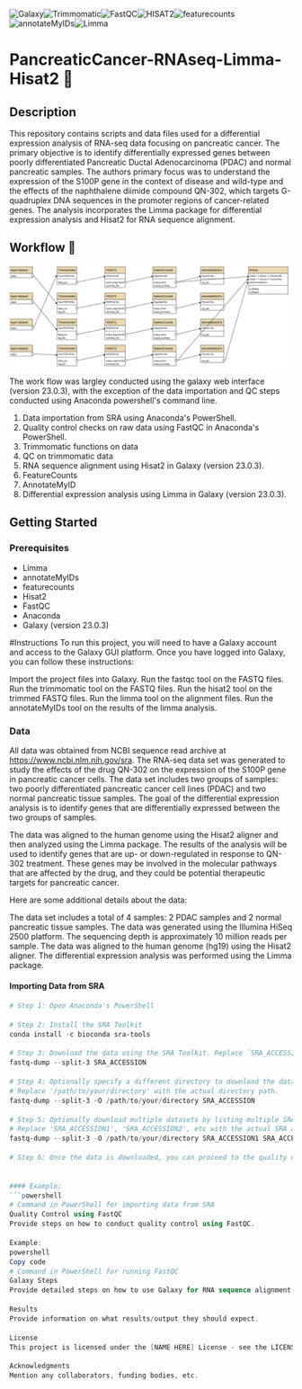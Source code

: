 ![Galaxy](https://img.shields.io/badge/Galaxy-blue)![Trimmomatic](https://img.shields.io/badge/Trimmomatic-e7ee23)![FastQC](https://img.shields.io/badge/FastQC-9d37e6)![HISAT2](https://img.shields.io/badge/HISAT2-bada55)![featurecounts](https://img.shields.io/badge/featurecounts-66cccc)![annotateMyIDs](https://img.shields.io/badge/annotateMyIDs-999999)![Limma](https://img.shields.io/badge/Limma-e8b025)


# PancreaticCancer-RNAseq-Limma-Hisat2 🧬

## Description

This repository contains scripts and data files used for a differential expression analysis of RNA-seq data focusing on pancreatic cancer. The primary objective is to identify differentially expressed genes between poorly differentiated Pancreatic Ductal Adenocarcinoma (PDAC) and normal pancreatic samples. The authors primary focus was to understand the expression of the S100P gene in the context of disease and wild-type and the effects of the naphthalene diimide compound QN-302, which targets G-quadruplex DNA sequences in the promoter regions of cancer-related genes. The analysis incorporates the Limma package for differential expression analysis and Hisat2 for RNA sequence alignment.

## Workflow 🧰
![Workflow Diagram](./image.png)



















The work flow was largley conducted using the galaxy web interface (version 23.0.3), with the exception of the data importation and QC steps conducted using Anaconda powershell's command line.

1. Data importation from SRA using Anaconda's PowerShell.
2. Quality control checks on raw data using FastQC in Anaconda's PowerShell.
3. Trimmomatic functions on data
4. QC on trimmomatic data
5. RNA sequence alignment using Hisat2 in Galaxy (version 23.0.3).
6. FeatureCounts
7. AnnotateMyID
8. Differential expression analysis using Limma in Galaxy (version 23.0.3).

## Getting Started

### Prerequisites

- Limma
- annotateMyIDs
- featurecounts
- Hisat2
- FastQC
- Anaconda
- Galaxy (version 23.0.3)

#Instructions
To run this project, you will need to have a Galaxy account and access to the Galaxy GUI platform. Once you have logged into Galaxy, you can follow these instructions:

Import the project files into Galaxy.
Run the fastqc tool on the FASTQ files.
Run the trimmomatic tool on the FASTQ files.
Run the hisat2 tool on the trimmed FASTQ files.
Run the limma tool on the alignment files.
Run the annotateMyIDs tool on the results of the limma analysis.

### Data

All data was obtained from NCBI sequence read archive at https://www.ncbi.nlm.nih.gov/sra.
The RNA-seq data set was generated to study the effects of the drug QN-302 on the expression of the S100P gene in pancreatic cancer cells. The data set includes two groups of samples: two poorly differentiated pancreatic cancer cell lines (PDAC) and two normal pancreatic tissue samples. The goal of the differential expression analysis is to identify genes that are differentially expressed between the two groups of samples.

The data was aligned to the human genome using the Hisat2 aligner and then analyzed using the Limma package. The results of the analysis will be used to identify genes that are up- or down-regulated in response to QN-302 treatment. These genes may be involved in the molecular pathways that are affected by the drug, and they could be potential therapeutic targets for pancreatic cancer.

Here are some additional details about the data:

The data set includes a total of 4 samples: 2 PDAC samples and 2 normal pancreatic tissue samples.
The data was generated using the Illumina HiSeq 2500 platform.
The sequencing depth is approximately 10 million reads per sample.
The data was aligned to the human genome (hg19) using the Hisat2 aligner.
The differential expression analysis was performed using the Limma package.

#### Importing Data from SRA
```powershell
# Step 1: Open Anaconda's PowerShell

# Step 2: Install the SRA Toolkit
conda install -c bioconda sra-tools

# Step 3: Download the data using the SRA Toolkit. Replace `SRA_ACCESSION` with the actual SRA accession number.
fastq-dump --split-3 SRA_ACCESSION

# Step 4: Optionally specify a different directory to download the data using the -O option.
# Replace '/path/to/your/directory' with the actual directory path.
fastq-dump --split-3 -O /path/to/your/directory SRA_ACCESSION

# Step 5: Optionally download multiple datasets by listing multiple SRA accession numbers.
# Replace 'SRA_ACCESSION1', 'SRA_ACCESSION2', etc with the actual SRA accession numbers.
fastq-dump --split-3 -O /path/to/your/directory SRA_ACCESSION1 SRA_ACCESSION2 SRA_ACCESSION3

# Step 6: Once the data is downloaded, you can proceed to the quality control checks and subsequent analysis steps.


#### Example:
```powershell
# Command in PowerShell for importing data from SRA
Quality Control using FastQC
Provide steps on how to conduct quality control using FastQC.

Example:
powershell
Copy code
# Command in PowerShell for running FastQC
Galaxy Steps
Provide detailed steps on how to use Galaxy for RNA sequence alignment and differential expression analysis.

Results
Provide information on what results/output they should expect.

License
This project is licensed under the [NAME HERE] License - see the LICENSE.md file for details

Acknowledgments
Mention any collaborators, funding bodies, etc.
